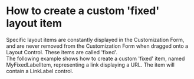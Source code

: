 # How to create a custom 'fixed' layout item 


<p>Specific layout items are constantly displayed in the Customization Form, and are never removed from the Customization Form when dragged onto a Layout Control. These items are called 'fixed'. <br />
The following example shows how to create a custom 'fixed' item, named MyFixedLabelItem, representing a link displaying a URL. The item will contain a LinkLabel control.</p>

<br/>


